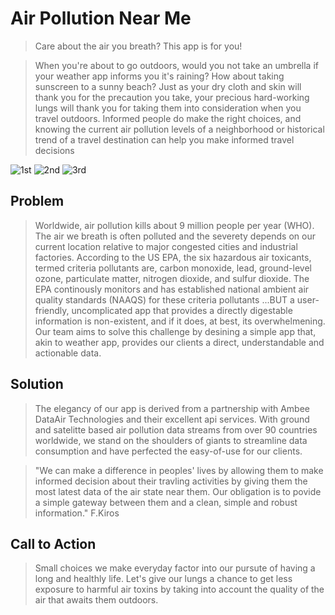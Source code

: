 

# Air Pollution Near Me
  > Care about the air you breath? This app is for you!

  > When you're about to go outdoors, would you not take an umbrella if your weather app informs you it's raining? How about taking sunscreen to a sunny beach?
Just as your dry cloth and skin will thank you for the precaution you take, your precious hard-working lungs will thank you for taking them into consideration when you travel outdoors. 
Informed people do make the right choices, and knowing the current air pollution levels of a neighborhood or historical trend of a travel destination can help you make informed travel decisions

![1st](https://media.giphy.com/media/IEPGW6dxPgsbDlUy9s/giphy.gif) 
![2nd](https://media.giphy.com/media/QAk9oAHNQsUVOZLc7j/giphy.gif) 
![3rd](https://media.giphy.com/media/fPI7XYwXoSAdqPkVrc/giphy.gif) 




## Problem ##
  > Worldwide, air pollution kills about 9 million people per year (WHO). The air we breath is often polluted and the severety depends on our current location relative to major congested cities and industrial factories. According to the US EPA, the six hazardous air toxicants, termed criteria pollutants are, carbon monoxide, lead, ground-level ozone, particulate matter, nitrogen dioxide, and sulfur dioxide. The EPA continously monitors and has established national ambient air quality standards (NAAQS) for these criteria pollutants ...BUT a user-friendly, uncomplicated app that provides a directly digestable information is non-existent, and if it does, at best, its overwhelmening. Our team aims to solve this challenge by desining a simple app that, akin to weather app, provides our clients a direct, understandable and actionable data.

## Solution ##
  > The elegancy of our app is derived from a partnership with Ambee DataAir Technologies and their excellent api services. With ground and satelitte based air pollution data streams from over 90 countries worldwide, we stand on the shoulders of giants to streamline data consumption and have perfected the easy-of-use for our clients.
  
  > "We can make a difference in peoples' lives by allowing them to make informed decision about their travling activities by giving them the most latest data of the air state near them. Our obligation is to povide a simple gateway between them and a clean, simple and robust information." F.Kiros



## Call to Action ##
  > Small choices we make everyday factor into our pursute of having a long and healthly life. Let's give our lungs a chance to get less exposure to harmful air toxins by taking into account the quality of the air that awaits them outdoors.

